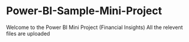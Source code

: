 # Power-BI-Sample-Mini-Project
Welcome to the Power BI Mini Project (Financial Insights)
All the relevent files are uploaded
